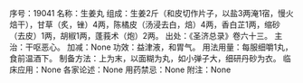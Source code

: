 序号：19041
名称：生姜丸
组成：生姜2斤（和皮切作片子，以盐3两淹1宿，慢火焙干），甘草（炙，锉）4两，陈橘皮（汤浸去白，焙）4两，香白芷1两，缩砂（去皮）1两，胡椒1两，蓬莪术（炮）2两。
出处：《圣济总录》卷六十三。
主治：干呕恶心。
加减：None
功效：益津液，和胃气。
用法用量：每服细嚼1丸，食前温酒下。
制备方法：上为末，以面糊为丸，如小弹子大，细研丹砂为衣。
临床应用：None
各家论述：None
用药禁忌：None
附注：None
